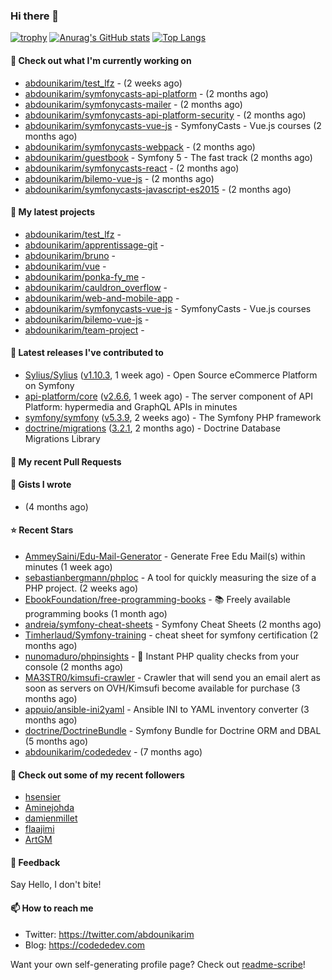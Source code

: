 ### Hi there 👋

[![trophy](https://github-profile-trophy.vercel.app/?username=abdounikarim&theme=onestar&row=1&column=7&no-frame=true&margin-w=13)](https://github.com/ryo-ma/github-profile-trophy)
[![Anurag's GitHub stats](https://github-readme-stats.vercel.app/api?username=abdounikarim&show_icons=true&theme=dark&count_private=true&hide_border=true)](https://github.com/anuraghazra/github-readme-stats)
[![Top Langs](https://github-readme-stats.vercel.app/api/top-langs/?username=abdounikarim&langs_count=8&layout=compact&theme=dark&hide_border=true)](https://github.com/anuraghazra/github-readme-stats)

#### 👷 Check out what I'm currently working on

- [abdounikarim/test_lfz](https://github.com/abdounikarim/test_lfz) -  (2 weeks ago)
- [abdounikarim/symfonycasts-api-platform](https://github.com/abdounikarim/symfonycasts-api-platform) -  (2 months ago)
- [abdounikarim/symfonycasts-mailer](https://github.com/abdounikarim/symfonycasts-mailer) -  (2 months ago)
- [abdounikarim/symfonycasts-api-platform-security](https://github.com/abdounikarim/symfonycasts-api-platform-security) -  (2 months ago)
- [abdounikarim/symfonycasts-vue-js](https://github.com/abdounikarim/symfonycasts-vue-js) - SymfonyCasts - Vue.js courses (2 months ago)
- [abdounikarim/symfonycasts-webpack](https://github.com/abdounikarim/symfonycasts-webpack) -  (2 months ago)
- [abdounikarim/guestbook](https://github.com/abdounikarim/guestbook) - Symfony 5 - The fast track (2 months ago)
- [abdounikarim/symfonycasts-react](https://github.com/abdounikarim/symfonycasts-react) -  (2 months ago)
- [abdounikarim/bilemo-vue-js](https://github.com/abdounikarim/bilemo-vue-js) -  (2 months ago)
- [abdounikarim/symfonycasts-javascript-es2015](https://github.com/abdounikarim/symfonycasts-javascript-es2015) -  (2 months ago)

#### 🌱 My latest projects

- [abdounikarim/test_lfz](https://github.com/abdounikarim/test_lfz) - 
- [abdounikarim/apprentissage-git](https://github.com/abdounikarim/apprentissage-git) - 
- [abdounikarim/bruno](https://github.com/abdounikarim/bruno) - 
- [abdounikarim/vue](https://github.com/abdounikarim/vue) - 
- [abdounikarim/ponka-fy_me](https://github.com/abdounikarim/ponka-fy_me) - 
- [abdounikarim/cauldron_overflow](https://github.com/abdounikarim/cauldron_overflow) - 
- [abdounikarim/web-and-mobile-app](https://github.com/abdounikarim/web-and-mobile-app) - 
- [abdounikarim/symfonycasts-vue-js](https://github.com/abdounikarim/symfonycasts-vue-js) - SymfonyCasts - Vue.js courses
- [abdounikarim/bilemo-vue-js](https://github.com/abdounikarim/bilemo-vue-js) - 
- [abdounikarim/team-project](https://github.com/abdounikarim/team-project) - 

#### 🔭 Latest releases I've contributed to

- [Sylius/Sylius](https://github.com/Sylius/Sylius) ([v1.10.3](https://github.com/Sylius/Sylius/releases/tag/v1.10.3), 1 week ago) - Open Source eCommerce Platform on Symfony
- [api-platform/core](https://github.com/api-platform/core) ([v2.6.6](https://github.com/api-platform/core/releases/tag/v2.6.6), 1 week ago) - The server component of API Platform: hypermedia and GraphQL APIs in minutes
- [symfony/symfony](https://github.com/symfony/symfony) ([v5.3.9](https://github.com/symfony/symfony/releases/tag/v5.3.9), 2 weeks ago) - The Symfony PHP framework
- [doctrine/migrations](https://github.com/doctrine/migrations) ([3.2.1](https://github.com/doctrine/migrations/releases/tag/3.2.1), 2 months ago) - Doctrine Database Migrations Library

#### 🔨 My recent Pull Requests


#### 📓 Gists I wrote

- [](https://gist.github.com/b237278802559acb0bcf1e2516ba718e) (4 months ago)

#### ⭐ Recent Stars

- [AmmeySaini/Edu-Mail-Generator](https://github.com/AmmeySaini/Edu-Mail-Generator) - Generate Free Edu Mail(s) within minutes (1 week ago)
- [sebastianbergmann/phploc](https://github.com/sebastianbergmann/phploc) - A tool for quickly measuring the size of a PHP project. (2 weeks ago)
- [EbookFoundation/free-programming-books](https://github.com/EbookFoundation/free-programming-books) - :books: Freely available programming books (1 month ago)
- [andreia/symfony-cheat-sheets](https://github.com/andreia/symfony-cheat-sheets) - Symfony Cheat Sheets (2 months ago)
- [Timherlaud/Symfony-training](https://github.com/Timherlaud/Symfony-training) - cheat sheet for symfony certification (2 months ago)
- [nunomaduro/phpinsights](https://github.com/nunomaduro/phpinsights) - 🔰 Instant PHP quality checks from your console (2 months ago)
- [MA3STR0/kimsufi-crawler](https://github.com/MA3STR0/kimsufi-crawler) - Crawler that will send you an email alert as soon as servers on OVH/Kimsufi become available for purchase (3 months ago)
- [appuio/ansible-ini2yaml](https://github.com/appuio/ansible-ini2yaml) - Ansible INI to YAML inventory converter (3 months ago)
- [doctrine/DoctrineBundle](https://github.com/doctrine/DoctrineBundle) - Symfony Bundle for Doctrine ORM and DBAL (5 months ago)
- [abdounikarim/codededev](https://github.com/abdounikarim/codededev) -  (7 months ago)

#### 👯 Check out some of my recent followers

- [hsensier](https://github.com/hsensier)
- [Aminejohda](https://github.com/Aminejohda)
- [damienmillet](https://github.com/damienmillet)
- [flaajimi](https://github.com/flaajimi)
- [ArtGM](https://github.com/ArtGM)

#### 💬 Feedback

Say Hello, I don't bite!

#### 📫 How to reach me

- Twitter: https://twitter.com/abdounikarim
- Blog: https://codededev.com

Want your own self-generating profile page? Check out [readme-scribe](https://github.com/muesli/readme-scribe)!
